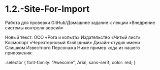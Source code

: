 # 1.2.-Site-For-Import
Работа для проверки GitHub/Домашнее задание к лекции «Внедрение системы контроля версий»

Новый текст:
ООО «Рога и копыта»
Издательство «Читый лист»
Космопорт «Черезтерновый Кзвёздный»
Дизайн-студия имени Слишком Известного Персонажа
Ниже пример кода из нашего приложения:

.selector {
  font-family: "Awesome", Arial, sans-serif;
  color: red;
}

